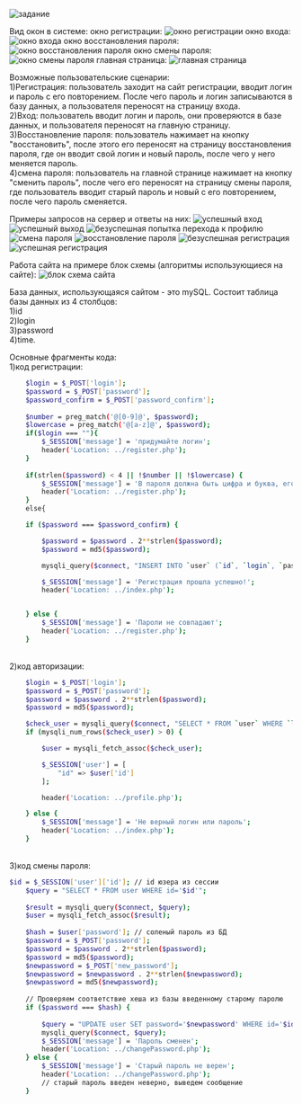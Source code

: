 ![задание](https://github.com/FedrovSergey/Lab-1-log-in-and-out/blob/main/lab1/pictures/%D0%B7%D0%B0%D0%B4%D0%B0%D0%BD%D0%B8%D0%B5.png)

Вид окон в системе:
окно регистрации:
![окно регистрации](https://github.com/FedrovSergey/Lab-1-log-in-and-out/blob/main/lab1/pictures/%D0%BF%D0%B5%D1%80%D0%B2%D0%BE%D0%B5%20%D0%BE%D0%BA%D0%BD%D0%BE.png)
окно входа:
![окно входа](https://github.com/FedrovSergey/Lab-1-log-in-and-out/blob/main/lab1/pictures/%D0%B2%D1%82%D0%BE%D1%80%D0%BE%D0%B5%20%D0%BE%D0%BA%D0%BD%D0%BE.png)
окно восстановления пароля:
![окно восстановления пароля](https://github.com/FedrovSergey/Lab-1-log-in-and-out/blob/main/lab1/pictures/%D1%82%D1%80%D0%B5%D1%82%D0%B8%D0%B5%20%D0%BE%D0%BA%D0%BD%D0%BE.png)
окно смены пароля:
![окно смены пароля](https://github.com/FedrovSergey/Lab-1-log-in-and-out/blob/main/lab1/pictures/%D1%87%D0%B5%D1%82%D0%B2%D0%B5%D1%80%D1%82%D0%BE%D0%B5%20%D0%BE%D0%BA%D0%BD%D0%BE.png)
главная страница:
![главная страница](https://github.com/FedrovSergey/Lab-1-log-in-and-out/blob/main/lab1/pictures/%D0%BF%D1%8F%D1%82%D0%BE%D0%B5%20%D0%BE%D0%BA%D0%BD%D0%BE.png)

Возможные пользовательские сценарии:
<br>1)Регистрация:
пользователь заходит на сайт регистрации, вводит логин и пароль с его повторением. После чего пароль и логин записываются в базу данных, а пользователя переносят на страницу входа.
<br>2)Вход:
пользователь вводит логин и пароль, они проверяются в базе данных, и пользователя переносят на главную страницу.
<br>3)Восстановление пароля:
пользователь нажимает на кнопку "восстановить", после этого его переносят на страницу восстановления пароля, где он вводит свой логин и новый пароль, после чего у него меняется пароль.
<br>4)смена пароля: пользователь на главной странице нажимает на кнопку "сменить пароль", после чего его переносят на страницу смены пароля, где пользователь вводит старый пароль и новый с его повторением, после чего пароль сменяется.

Примеры запросов на сервер и ответы на них:
![успешный вход](https://github.com/FedrovSergey/Lab-1-log-in-and-out/blob/main/lab1/pictures/%D0%B7%D0%B0%D0%BF%D1%80%D0%BE%D1%81%D1%8B/Untitled%20(1).png)
![успешный выход](https://github.com/FedrovSergey/Lab-1-log-in-and-out/blob/main/lab1/pictures/%D0%B7%D0%B0%D0%BF%D1%80%D0%BE%D1%81%D1%8B/Untitled%20(2).png)
![безуспешная попытка перехода к профилю](https://github.com/FedrovSergey/Lab-1-log-in-and-out/blob/main/lab1/pictures/%D0%B7%D0%B0%D0%BF%D1%80%D0%BE%D1%81%D1%8B/Untitled%20(3).png)
![смена пароля](https://github.com/FedrovSergey/Lab-1-log-in-and-out/blob/main/lab1/pictures/%D0%B7%D0%B0%D0%BF%D1%80%D0%BE%D1%81%D1%8B/Untitled%20(4).png)
![восстановление пароля](https://github.com/FedrovSergey/Lab-1-log-in-and-out/blob/main/lab1/pictures/%D0%B7%D0%B0%D0%BF%D1%80%D0%BE%D1%81%D1%8B/Untitled%20(5).png)
![безуспешная регистрация](https://github.com/FedrovSergey/Lab-1-log-in-and-out/blob/main/lab1/pictures/%D0%B7%D0%B0%D0%BF%D1%80%D0%BE%D1%81%D1%8B/Untitled%20(6).png)
![успешная регистрация](https://github.com/FedrovSergey/Lab-1-log-in-and-out/blob/main/lab1/pictures/%D0%B7%D0%B0%D0%BF%D1%80%D0%BE%D1%81%D1%8B/Untitled.png)

Работа сайта на примере блок схемы (алгоритмы использующиеся на сайте):
![блок схема сайта](https://github.com/FedrovSergey/Lab-1-log-in-and-out/blob/main/lab1/pictures/%D0%B1%D0%BB%D0%BE%D0%BA%20%D1%81%D1%85%D0%B5%D0%BC%D0%B0%20%D0%BB%D1%80-1%20%D0%BE%D0%BF.png)

База данных, использующаяся сайтом - это mySQL. Состоит таблица базы данных из 4 столбцов:
<br>1)id  <br>2)login  <br>3)password <br>4)time.

Основные фрагменты кода:
<br>1)код регистрации:
```sh
    $login = $_POST['login'];
    $password = $_POST['password'];
    $password_confirm = $_POST['password_confirm'];
	
	$number = preg_match('@[0-9]@', $password);
	$lowercase = preg_match('@[a-z]@', $password);
	if($login === ""){
		$_SESSION['message'] = 'придумайте логин';
		header('Location: ../register.php');
	}
 
	if(strlen($password) < 4 || !$number || !$lowercase) {
		$_SESSION['message'] = 'В пароля должна быть цифра и буква, его длина должна быть больше 4';
		header('Location: ../register.php');
	}
	else{

    if ($password === $password_confirm) {

		$password = $password . 2**strlen($password);
        $password = md5($password);

        mysqli_query($connect, "INSERT INTO `user` (`id`, `login`, `password`) VALUES (NULL, '$login', '$password')");

        $_SESSION['message'] = 'Регистрация прошла успешно!';
        header('Location: ../index.php');


    } else {
        $_SESSION['message'] = 'Пароли не совпадают';
        header('Location: ../register.php');
    }
```
<br>2)код авторизации:
```sh
    $login = $_POST['login'];
    $password = $_POST['password'];
	$password = $password . 2**strlen($password);
    $password = md5($password);

    $check_user = mysqli_query($connect, "SELECT * FROM `user` WHERE `login` = '$login' AND `password` = '$password'");
    if (mysqli_num_rows($check_user) > 0) {

        $user = mysqli_fetch_assoc($check_user);

        $_SESSION['user'] = [
            "id" => $user['id']
        ];

        header('Location: ../profile.php');

    } else {
        $_SESSION['message'] = 'Не верный логин или пароль';
        header('Location: ../index.php');
    }
```
<br>3)код смены пароля:
```sh
$id = $_SESSION['user']['id']; // id юзера из сессии
	$query = "SELECT * FROM user WHERE id='$id'";
	
	$result = mysqli_query($connect, $query);
	$user = mysqli_fetch_assoc($result);
	
	$hash = $user['password']; // соленый пароль из БД
	$password = $_POST['password'];
	$password = $password . 2**strlen($password);
    $password = md5($password);
	$newpassword = $_POST['new_password'];
	$newpassword = $newpassword . 2**strlen($newpassword);
    $newpassword = md5($newpassword);
	
	// Проверяем соответствие хеша из базы введенному старому паролю
	if ($password === $hash) {
		
		$query = "UPDATE user SET password='$newpassword' WHERE id='$id'";
		mysqli_query($connect, $query);
		$_SESSION['message'] = 'Пароль сменен';
		header('Location: ../changePassword.php');
	} else {
		$_SESSION['message'] = 'Старый пароль не верен';
        header('Location: ../changePassword.php');
		// старый пароль введен неверно, выведем сообщение
	}
```
